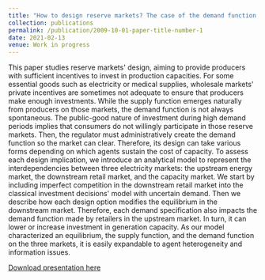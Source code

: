 ```yaml
---
title: "How to design reserve markets? The case of the demand function in capacity markets"
collection: publications
permalink: /publication/2009-10-01-paper-title-number-1
date: 2021-02-13
venue: Work in progress
---
```

This paper studies reserve markets' design, aiming to provide producers with sufficient incentives to invest in production capacities. For some essential goods such as electricity or medical supplies, wholesale markets' private incentives are sometimes not adequate to ensure that producers make enough investments. While the supply function emerges naturally from producers on those markets, the demand function is not always spontaneous. The public-good nature of investment during high demand periods implies that consumers do not willingly participate in those reserve markets. Then, the regulator must administratively create the demand function so the market can clear.  Therefore, its design can take various forms depending on which agents sustain the cost of capacity. To assess each design implication, we introduce an analytical model to represent the interdependencies between three electricity markets:  the upstream energy market, the downstream retail market, and the capacity market.  We start by including imperfect competition in the downstream retail market into the classical investment decisions' model with uncertain demand. Then we describe how each design option modifies the equilibrium in the downstream market. Therefore, each demand specification also impacts the demand function made by retailers in the upstream market. In turn, it can lower or increase investment in generation capacity. As our model characterized an equilibrium, the supply function, and the demand function on the three markets, it is easily expandable to agent heterogeneity and information issues.

[Download presentation here](http://LeopoldM.github.io/files/PresentationDemand.pdf)
